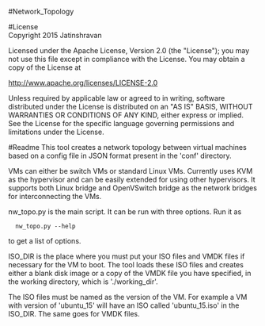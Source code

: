 #Network_Topology

#License   
   Copyright 2015 Jatinshravan

   Licensed under the Apache License, Version 2.0 (the "License");
   you may not use this file except in compliance with the License.
   You may obtain a copy of the License at

   http://www.apache.org/licenses/LICENSE-2.0

   Unless required by applicable law or agreed to in writing, software
   distributed under the License is distributed on an "AS IS" BASIS,
   WITHOUT WARRANTIES OR CONDITIONS OF ANY KIND, either express or implied.
   See the License for the specific language governing permissions and
   limitations under the License.

#Readme
   This tool creates a network topology between virtual machines based on a 
   config file in JSON format present in the 'conf' directory.
   
   VMs can either be switch VMs or standard Linux VMs. Currently uses KVM 
   as the hypervisor and can be easily extended for using other hypervisors.
   It supports both Linux bridge and OpenVSwitch bridge as the network 
   bridges for interconnecting the VMs.
   
   nw_topo.py is the main script. It can be run with three options. Run it as 
   
      nw_topo.py --help
      
   to get a list of options.
   
   ISO_DIR is the place where you must put your ISO files and VMDK files if necessary for the VM to boot. The tool
   loads these ISO files and creates either a blank disk image or a copy of the VMDK file you have specified, in the 
   working directory, which is './working_dir'.
   
   The ISO files must be named as the version of the VM. For example a VM with version of 'ubuntu_15' will have an
   ISO called 'ubuntu_15.iso' in the ISO_DIR. The same goes for VMDK files.
